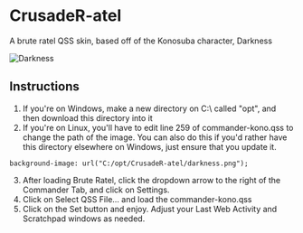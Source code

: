 # CrusadeR-atel
A brute ratel QSS skin, based off of the Konosuba character, Darkness

![Darkness](https://github.com/user-attachments/assets/09ed561a-b1fd-4d09-a9f9-96a6dedc34e8)

## Instructions
1. If you're on Windows, make a new directory on C:\ called "opt", and then download this directory into it
2. If you're on Linux, you'll have to edit line 259 of commander-kono.qss to change the path of the image. You can also do this if you'd rather have this directory elsewhere on Windows, just ensure that you update it.
```
background-image: url("C:/opt/CrusadeR-atel/darkness.png");
```
3. After loading Brute Ratel, click the dropdown arrow to the right of the Commander Tab, and click on Settings.
4. Click on Select QSS File... and load the commander-kono.qss
5. Click on the Set button and enjoy. Adjust your Last Web Activity and Scratchpad windows as needed. 
